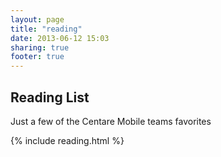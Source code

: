 ```yaml
---
layout: page
title: "reading"
date: 2013-06-12 15:03
sharing: true
footer: true
---
```


## Reading List ##
<p>Just a few of the Centare Mobile teams favorites</p>
{% include reading.html %}